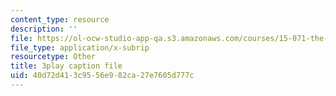 ```yaml
---
content_type: resource
description: ''
file: https://ol-ocw-studio-app-qa.s3.amazonaws.com/courses/15-071-the-analytics-edge-spring-2017/40d72d413c9556e982ca27e7605d777c_sJalJ1A9NDg.vtt
file_type: application/x-subrip
resourcetype: Other
title: 3play caption file
uid: 40d72d41-3c95-56e9-82ca-27e7605d777c
---
```

